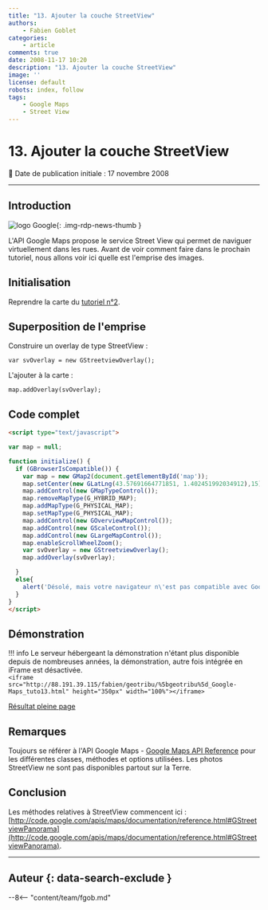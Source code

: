 ```yaml
---
title: "13. Ajouter la couche StreetView"
authors:
    - Fabien Goblet
categories:
    - article
comments: true
date: 2008-11-17 10:20
description: "13. Ajouter la couche StreetView"
image: ''
license: default
robots: index, follow
tags:
    - Google Maps
    - Street View
---
```


# 13. Ajouter la couche StreetView

:calendar: Date de publication initiale : 17 novembre 2008

----

## Introduction

![logo Google](https://cdn.geotribu.fr/img/logos-icones/entreprises_association/google/google.webp "logo Google"){: .img-rdp-news-thumb }

L'API Google Maps propose le service Street View qui permet de naviguer virtuellement dans les rues. Avant de voir comment faire dans le prochain tutoriel, nous allons voir ici quelle est l'emprise des images.  

## Initialisation

Reprendre la carte du [tutoriel n°2](/articles/2008/2008-08-22_2-enrichir-la-carte-avec-des-boutons-et-des-controles/).  

## Superposition de l'emprise

Construire un overlay de type StreetView :

`var svOverlay = new GStreetviewOverlay();`  

L'ajouter à la carte :

`map.addOverlay(svOverlay);`  

## Code complet

```html
<script type="text/javascript">

var map = null;

function initialize() {
  if (GBrowserIsCompatible()) {
    var map = new GMap2(document.getElementById('map'));
    map.setCenter(new GLatLng(43.57691664771851, 1.402451992034912),15);
    map.addControl(new GMapTypeControl());
    map.removeMapType(G_HYBRID_MAP);
    map.addMapType(G_PHYSICAL_MAP);
    map.setMapType(G_PHYSICAL_MAP);
    map.addControl(new GOverviewMapControl());
    map.addControl(new GScaleControl());
    map.addControl(new GLargeMapControl());
    map.enableScrollWheelZoom();
    var svOverlay = new GStreetviewOverlay();
    map.addOverlay(svOverlay);

  }
  else{
    alert('Désolé, mais votre navigateur n\'est pas compatible avec Google Maps');
  }
}
</script>
```

## Démonstration

!!! info
    Le serveur hébergeant la démonstration n'étant plus disponible depuis de nombreuses années, la démonstration, autre fois intégrée en iFrame est désactivée.  
    `<iframe src="http://88.191.39.115/fabien/geotribu/%5bgeotribu%5d_Google-Maps_tuto13.html" height="350px" width="100%"></iframe>`

[Résultat pleine page](http://88.191.39.115/fabien/geotribu/%5bgeotribu%5d_Google-Maps_tuto13.html)

## Remarques

Toujours se référer à l'API Google Maps - [Google Maps API Reference](http://code.google.com/apis/maps/documentation/reference.html) pour les différentes classes, méthodes et options utilisées.
Les photos StreetView ne sont pas disponibles partout sur la Terre.

## Conclusion

Les méthodes relatives à StreetView commencent ici : [http://code.google.com/apis/maps/documentation/reference.html#GStreetviewPanorama](http://code.google.com/apis/maps/documentation/reference.html#GStreetviewPanorama).

----

## Auteur {: data-search-exclude }

--8<-- "content/team/fgob.md"
